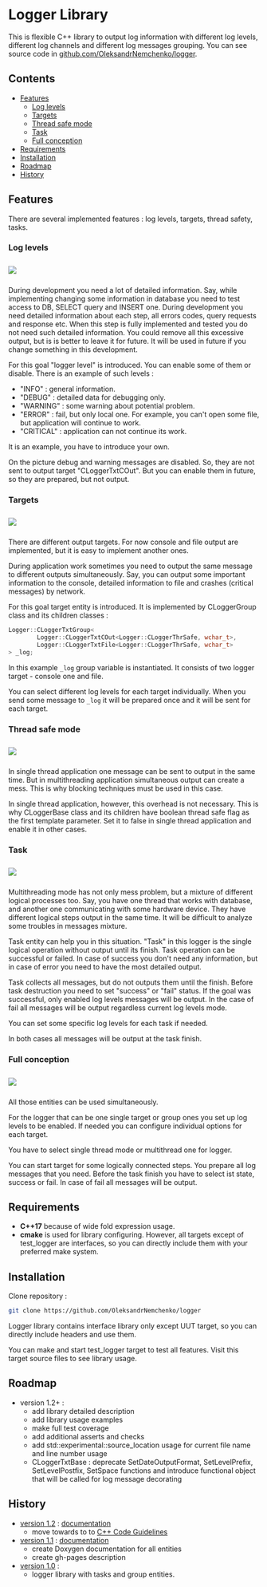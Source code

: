 # Logger Library
This is flexible C++ library to output log information with different log levels, different log channels and different
log messages grouping. You can see source code in [github.com/OleksandrNemchenko/logger](https://github.com/OleksandrNemchenko/logger).

## Contents
- [Features](#features)
  - [Log levels](#log-levels)
  - [Targets](#targets)
  - [Thread safe mode](#thread-safe-mode)
  - [Task](#task)
  - [Full conception](#full-conception)
- [Requirements](#requirements)
- [Installation](#installation)
- [Roadmap](#roadmap)
- [History](#history)
  
## Features

There are several implemented features : log levels, targets, thread safety, tasks.

### Log levels
<img src="Docs/pics/LogLevel.png" vspace="10" />

During development you need a lot of detailed information. Say, while implementing changing some information in database
you need to test access to DB, SELECT query and INSERT one. During development you need detailed information about each
step, all errors codes, query requests and response etc. When this step is fully implemented and tested you do not need
such detailed information. You could remove all this excessive output, but is is better to leave it for future. It will
be used in future if you change something in this development.

For this goal "logger level" is introduced. You can enable some of them or disable. There is an example of such levels :
- "INFO" : general information.
- "DEBUG" : detailed data for debugging only.
- "WARNING" : some warning about potential problem.
- "ERROR" : fail, but only local one. For example, you can't open some file, but application will continue to work.
- "CRITICAL" : application can not continue its work.

It is an example, you have to introduce your own.

On the picture debug and warning messages are disabled. So, they are not sent to output target "CLoggerTxtCOut". But you can
enable them in future, so they are prepared, but not output.

### Targets
<img src="Docs/pics/Targets.png" vspace="10" />

There are different output targets. For now console and file output are implemented, but it is easy to implement another ones.

During application work sometimes you need to output the same message to different outputs simultaneously. Say, you can output
some important information to the console, detailed information to file and crashes (critical messages) by network.

For this goal target entity is introduced. It is implemented by CLoggerGroup class and its children classes :

```cpp
Logger::CLoggerTxtGroup<
        Logger::CLoggerTxtCOut<Logger::CLoggerThrSafe, wchar_t>,
        Logger::CLoggerTxtFile<Logger::CLoggerThrSafe, wchar_t>
> _log;
```

In this example `_log` group variable is instantiated. It consists of two logger target - console one and file.

You can select different log levels for each target individually. When you send some message to `_log` it will be prepared
once and it will be sent for each target.

### Thread safe mode
<img src="Docs/pics/MultiThreading.png" vspace="10" />

In single thread application one message can be sent to output in the same time. But in multithreading application simultaneous
output can create a mess. This is why blocking techniques must be used in this case.

In single thread application, however, this overhead is not necessary. This is why CLoggerBase class and its children have
boolean thread safe flag as the first template parameter. Set it to false in single thread application and enable it in
other cases.

### Task
<img src="Docs/pics/Tasks.png" vspace="10" />

Multithreading mode has not only mess problem, but a mixture of different logical processes too. Say, you have one thread
that works with database, and another one communicating with some hardware device. They have different logical steps
output in the same time. It will be difficult to analyze some troubles in messages mixture.

Task entity can help you in this situation. "Task" in this logger is the single logical operation without output until its finish.
Task operation can be successful or failed. In case of success you don't need any information, but in case of error you
need to have the most detailed output.

Task collects all messages, but do not outputs them until the finish. Before task destruction you need to set "success" or
"fail" status. If the goal was successful, only enabled log levels messages will be output. In the case of fail all messages
will be output regardless current log levels mode.

You can set some specific log levels for each task if needed.

In both cases all messages will be output at the task finish.

### Full conception
<img src="Docs/pics/Conception.png" vspace="10" />

All those entities can be used simultaneously.

For the logger that can be one single target or group ones you set up log levels to be enabled. If needed you can configure
individual options for each target.

You have to select single thread mode or multithread one for logger.

You can start target for some logically connected steps. You prepare all log messages that you need. Before the task finish
you have to select ist state, success or fail. In case of fail all messages will be output.

## Requirements
- **C++17** because of wide fold expression usage.
- **сmake** is used for library configuring. However, all targets except of test_logger are interfaces, so you can
directly include them with your preferred make system.

## Installation
Clone repository :

```bash
git clone https://github.com/OleksandrNemchenko/logger
```

Logger library contains interface library only except UUT target, so you can directly include headers and use them.

You can make and start test_logger target to test all features. Visit this target source files to see library usage.

## Roadmap
* version 1.2+ :
    - add library detailed description
    - add library usage examples
    - make full test coverage
    - add additional asserts and checks
    - add std::experimental::source_location usage for current file name and line number usage
    - CLoggerTxtBase : deprecate SetDateOutputFormat, SetLevelPrefix, SetLevelPostfix, SetSpace functions and introduce
      functional object that will be called for log message decorating

## History
* [version 1.2](https://github.com/OleksandrNemchenko/logger/tree/release/v1.2) : [documentation](https://oleksandrnemchenko.github.io/logger/v1.2/index.html)
    - move towards to to [C++ Code Guidelines](http://isocpp.github.io/CppCoreGuidelines/CppCoreGuidelines)
* [version 1.1](https://github.com/OleksandrNemchenko/logger/tree/release/v1.1) : [documentation](https://oleksandrnemchenko.github.io/logger/v1.1/index.html)
    - create Doxygen documentation for all entities
    - create gh-pages description
* [version 1.0](https://github.com/OleksandrNemchenko/logger/tree/release/v1.0) :
    - logger library with tasks and group entities.